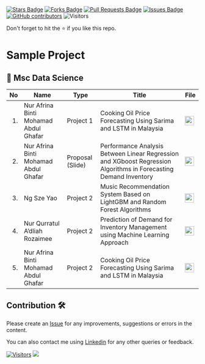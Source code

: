 <a href="https://github.com/drshahizan/research-material/stargazers"><img src="https://img.shields.io/github/stars/drshahizan/research-material" alt="Stars Badge"/></a>
<a href="https://github.com/drshahizan/research-material/network/members"><img src="https://img.shields.io/github/forks/drshahizan/research-material" alt="Forks Badge"/></a>
<a href="https://github.com/drshahizan/research-material/pulls"><img src="https://img.shields.io/github/issues-pr/drshahizan/research-material" alt="Pull Requests Badge"/></a>
<a href="https://github.com/drshahizan/research-material/issues"><img src="https://img.shields.io/github/issues/drshahizan/research-material" alt="Issues Badge"/></a>
<a href="https://github.com/drshahizan/research-material/graphs/contributors"><img alt="GitHub contributors" src="https://img.shields.io/github/contributors/drshahizan/research-material?color=2b9348"></a>
![Visitors](https://api.visitorbadge.io/api/visitors?path=https%3A%2F%2Fgithub.com%2Fdrshahizan%2Fresearch-material&labelColor=%23d9e3f0&countColor=%23697689&style=flat)

Don't forget to hit the :star: if you like this repo.

# Sample Project

## 📖 Msc Data Science
| No | Name | Type|Title |  File |
| -----: | ----- |-----| ------ | ------ | 
| 1. | Nur Afrina Binti Mohamad Abdul Ghafar | Project 1 | Cooking Oil Price Forecasting Using Sarima and LSTM in Malaysia | <a href="https://drive.google.com/drive/folders/1mXXjKQLtTxGbJWc_3y46TWzW_oQSeHSD?usp=sharing" ><img src="../images/ibooks.png" width="24px" height="24px" ></a>|
| 2. | Nur Afrina Binti Mohamad Abdul Ghafar| Proposal (Slide) | Performance Analysis Between Linear Regression and XGboost Regression Algorithms in Forecasting Demand Inventory | <a href="https://docs.google.com/presentation/d/1G7XHu6WjwB6ZWWPbmUtFaMB8mr2E594o/edit?usp=sharing&ouid=116754994049085925053&rtpof=true&sd=true" ><img src="../images/ibooks.png" width="24px" height="24px" ></a>|
| 3. | Ng Sze Yao| Project 2 | Music Recommendation System Based on LightGBM and Random Forest Algorithms | <a href="https://drive.google.com/file/d/10UQ26tfHMfw6bXMmC77osdKDTJo6Jq5B/view?usp=drive_link" ><img src="../images/ibooks.png" width="24px" height="24px" ></a>|
| 4. | Nur Qurratul A’dliah Rozaimee | Project 2 | Prediction of Demand for Inventory Management using Machine Learning Approach | <a href="https://drive.google.com/file/d/10iGQjLyE37rn2xsj0kxSTzJ9nLVCY1xt/view?usp=drive_link" ><img src="../images/ibooks.png" width="24px" height="24px" ></a>|
| 5. | Nur Afrina Binti Mohamad Abdul Ghafar | Project 2 | Cooking Oil Price Forecasting Using Sarima and LSTM in Malaysia | <a href="https://drive.google.com/drive/folders/1mXXjKQLtTxGbJWc_3y46TWzW_oQSeHSD?usp=sharing" ><img src="../images/ibooks.png" width="24px" height="24px" ></a>|


## Contribution 🛠️
Please create an [Issue](https://github.com/drshahizan/research-material/issues) for any improvements, suggestions or errors in the content.

You can also contact me using [Linkedin](https://www.linkedin.com/in/drshahizan/) for any other queries or feedback.

[![Visitors](https://api.visitorbadge.io/api/visitors?path=https%3A%2F%2Fgithub.com%2Fdrshahizan&labelColor=%23697689&countColor=%23555555&style=plastic)](https://visitorbadge.io/status?path=https%3A%2F%2Fgithub.com%2Fdrshahizan)
![](https://hit.yhype.me/github/profile?user_id=81284918)
